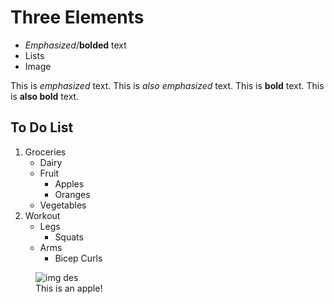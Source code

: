 # Three Elements
- *Emphasized*/**bolded** text
- Lists
- Image

This is *emphasized* text. This is _also emphasized_ text. This is **bold** text. This is __also bold__ text.
## To Do List
1. Groceries
   - Dairy
   - Fruit
     - Apples
     - Oranges
   - Vegetables
2. Workout
   - Legs
     - Squats
   - Arms
     - Bicep Curls
<figure>
  <img src="https://www.applesfromny.com/wp-content/uploads/2020/05/Fortune_NYAS-Apples2.png" alt="img des">
  <figcaption>This is an apple!</figcaption>
</figure>
